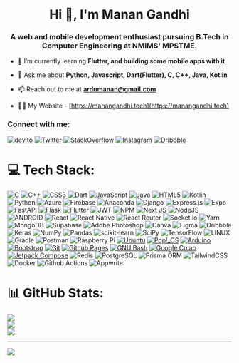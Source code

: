 <h1 align="center">Hi 👋, I'm Manan Gandhi</h1>
<h3 align="center">A web and mobile development enthusiast pursuing B.Tech in Computer Engineering at NMIMS' MPSTME.</h3>

- 🌱 I’m currently learning **Flutter, and building some mobile apps with it**

- 💬 Ask me about **Python, Javascript, Dart(Flutter), C, C++, Java, Kotlin**

- 📫 Reach out to me at **ardumanan@gmail.com**

- 🧑‍💻 My Website - [https://manangandhi.tech](https://manangandhi.tech)

<h3 align="left">Connect with me:</h3>
<p align="left">
<a href='https://dev.to/manangandhi1810' target="_blank"><img alt='dev.to' src='https://img.shields.io/badge/Dev.to-100000?style=for-the-badge&logo=dev.to&logoColor=white&labelColor=016489&color=016489'/></a>
<a href='https://twitter.com/manangandhi1810' target="_blank"><img alt='Twitter' src='https://img.shields.io/badge/Twitter-100000?style=for-the-badge&logo=Twitter&logoColor=white&labelColor=00BAFF&color=00BAFF'/></a>
<a href='https://stackoverflow.com/users/13796190/manangandhi1810' target="_blank"><img alt='StackOverflow' src='https://img.shields.io/badge/Stack_Overflow-100000?style=for-the-badge&logo=StackOverflow&logoColor=white&labelColor=E10000&color=E10000'/></a>
<a href='https://instagram.com/manan.py' target="_blank"><img alt='Instagram' src='https://img.shields.io/badge/Instagram-100000?style=for-the-badge&logo=Instagram&logoColor=white&labelColor=FE0098&color=FE0098'/></a>
<a href='https://dribbble.com/MananGandhi1810/about' target="_blank"><img alt='Dribbble' src='https://img.shields.io/badge/Dribbble-100000?style=for-the-badge&logo=Dribbble&logoColor=white&labelColor=FEE201&color=FEE201'/></a>
</p>

# 💻 Tech Stack:

![C](https://img.shields.io/badge/c-%2300599C.svg?style=for-the-badge&logo=c&logoColor=white) ![C++](https://img.shields.io/badge/c++-%2300599C.svg?style=for-the-badge&logo=c%2B%2B&logoColor=white) ![CSS3](https://img.shields.io/badge/css3-%231572B6.svg?style=for-the-badge&logo=css3&logoColor=white) ![Dart](https://img.shields.io/badge/dart-%230175C2.svg?style=for-the-badge&logo=dart&logoColor=white) ![JavaScript](https://img.shields.io/badge/javascript-%23323330.svg?style=for-the-badge&logo=javascript&logoColor=%23F7DF1E) ![Java](https://img.shields.io/badge/java-%23ED8B00.svg?style=for-the-badge&logo=java&logoColor=white) ![HTML5](https://img.shields.io/badge/html5-%23E34F26.svg?style=for-the-badge&logo=html5&logoColor=white) ![Kotlin](https://img.shields.io/badge/kotlin-%230095D5.svg?style=for-the-badge&logo=kotlin&logoColor=white) ![Python](https://img.shields.io/badge/python-3670A0?style=for-the-badge&logo=python&logoColor=ffdd54) ![Azure](https://img.shields.io/badge/azure-%230072C6.svg?style=for-the-badge&logo=azure-devops&logoColor=white) ![Firebase](https://img.shields.io/badge/firebase-%23039BE5.svg?style=for-the-badge&logo=firebase) ![Anaconda](https://img.shields.io/badge/Anaconda-%2344A833.svg?style=for-the-badge&logo=anaconda&logoColor=white) ![Django](https://img.shields.io/badge/django-%23092E20.svg?style=for-the-badge&logo=django&logoColor=white) ![Express.js](https://img.shields.io/badge/express.js-%23404d59.svg?style=for-the-badge&logo=express&logoColor=%2361DAFB) ![Expo](https://img.shields.io/badge/expo-1C1E24?style=for-the-badge&logo=expo&logoColor=#D04A37) ![FastAPI](https://img.shields.io/badge/FastAPI-005571?style=for-the-badge&logo=fastapi) ![Flask](https://img.shields.io/badge/flask-%23000.svg?style=for-the-badge&logo=flask&logoColor=white) ![Flutter](https://img.shields.io/badge/Flutter-%2302569B.svg?style=for-the-badge&logo=Flutter&logoColor=white) ![JWT](https://img.shields.io/badge/JWT-black?style=for-the-badge&logo=JSON%20web%20tokens) ![NPM](https://img.shields.io/badge/NPM-%23000000.svg?style=for-the-badge&logo=npm&logoColor=white) ![Next JS](https://img.shields.io/badge/Next-black?style=for-the-badge&logo=next.js&logoColor=white) ![NodeJS](https://img.shields.io/badge/node.js-6DA55F?style=for-the-badge&logo=node.js&logoColor=white) ![ANDROID](https://img.shields.io/badge/android-%2320232a.svg?style=for-the-badge&logo=android&logoColor=%a4c639) ![React](https://img.shields.io/badge/react-%2320232a.svg?style=for-the-badge&logo=react&logoColor=%2361DAFB) ![React Native](https://img.shields.io/badge/react_native-%2320232a.svg?style=for-the-badge&logo=react&logoColor=%2361DAFB) ![React Router](https://img.shields.io/badge/React_Router-CA4245?style=for-the-badge&logo=react-router&logoColor=white) ![Socket.io](https://img.shields.io/badge/Socket.io-black?style=for-the-badge&logo=socket.io&badgeColor=010101) ![Yarn](https://img.shields.io/badge/yarn-%232C8EBB.svg?style=for-the-badge&logo=yarn&logoColor=white) ![MongoDB](https://img.shields.io/badge/MongoDB-%234ea94b.svg?style=for-the-badge&logo=mongodb&logoColor=white) ![Supabase](https://img.shields.io/badge/Supabase-3ECF8E?style=for-the-badge&logo=supabase&logoColor=white) ![Adobe Photoshop](https://img.shields.io/badge/adobephotoshop-%2331A8FF.svg?style=for-the-badge&logo=adobephotoshop&logoColor=white) ![Canva](https://img.shields.io/badge/Canva-%2300C4CC.svg?style=for-the-badge&logo=Canva&logoColor=white) ![Figma](https://img.shields.io/badge/figma-%23F24E1E.svg?style=for-the-badge&logo=figma&logoColor=white) ![Dribbble](https://img.shields.io/badge/Dribbble-EA4C89?style=for-the-badge&logo=dribbble&logoColor=white) ![Keras](https://img.shields.io/badge/Keras-%23D00000.svg?style=for-the-badge&logo=Keras&logoColor=white) ![NumPy](https://img.shields.io/badge/numpy-%23013243.svg?style=for-the-badge&logo=numpy&logoColor=white) ![Pandas](https://img.shields.io/badge/pandas-%23150458.svg?style=for-the-badge&logo=pandas&logoColor=white) ![scikit-learn](https://img.shields.io/badge/scikit--learn-%23F7931E.svg?style=for-the-badge&logo=scikit-learn&logoColor=white) ![SciPy](https://img.shields.io/badge/SciPy-%230C55A5.svg?style=for-the-badge&logo=scipy&logoColor=%white) ![TensorFlow](https://img.shields.io/badge/TensorFlow-%23FF6F00.svg?style=for-the-badge&logo=TensorFlow&logoColor=white) ![LINUX](https://img.shields.io/badge/Linux-FCC624?style=for-the-badge&logo=linux&logoColor=black) ![Gradle](https://img.shields.io/badge/Gradle-02303A.svg?style=for-the-badge&logo=Gradle&logoColor=white) ![Postman](https://img.shields.io/badge/Postman-FF6C37?style=for-the-badge&logo=postman&logoColor=white) ![Raspberry Pi](https://img.shields.io/badge/-RaspberryPi-C51A4A?style=for-the-badge&logo=Raspberry-Pi) <a href='' target="_blank"><img alt='Ubuntu' src='https://img.shields.io/badge/Ubuntu-100000?style=for-the-badge&logo=Ubuntu&logoColor=white&labelColor=970000&color=970000'/></a> <a href='' target="_blank"><img alt='Pop!_OS' src='https://img.shields.io/badge/Pop!_OS-100000?style=for-the-badge&logo=Pop!_OS&logoColor=white&labelColor=001FFE&color=001FFE'/></a> <a href='' target="_blank"><img alt='Arduino' src='https://img.shields.io/badge/Arduino-100000?style=for-the-badge&logo=Arduino&logoColor=white&labelColor=01D1FE&color=01D1FE'/></a> <a href='' target="_blank"><img alt='Bootstrap' src='https://img.shields.io/badge/Bootstrap-100000?style=for-the-badge&logo=Bootstrap&logoColor=white&labelColor=00FF09&color=00FF09'/></a> <a href='' target="_blank"><img alt='Git' src='https://img.shields.io/badge/Git-100000?style=for-the-badge&logo=Git&logoColor=white&labelColor=CBCB00&color=CBCB00'/></a> <a href='' target="_blank"><img alt='Github Pages' src='https://img.shields.io/badge/Github_Pages-100000?style=for-the-badge&logo=Github Pages&logoColor=white&labelColor=01C678&color=01C678'/></a> <a href='' target="_blank"><img alt='GNU Bash' src='https://img.shields.io/badge/Bash-100000?style=for-the-badge&logo=GNU Bash&logoColor=white&labelColor=010100&color=010100'/></a> <a href='' target="_blank"><img alt='Google Colab' src='https://img.shields.io/badge/Colab-100000?style=for-the-badge&logo=Google Colab&logoColor=white&labelColor=FF6701&color=FF6701'/></a> <a href='' target="_blank"><img alt='Jetpack Compose' src='https://img.shields.io/badge/Jetpack_Compose-100000?style=for-the-badge&logo=Jetpack Compose&logoColor=white&labelColor=016489&color=016489'/></a> <img alt='Redis' src='https://img.shields.io/badge/Redis-blue.svg?style=for-the-badge&logo=redis&logoColor' /> <img alt='PostgreSQL' src='https://img.shields.io/badge/PostgreSQL-yellow.svg?style=for-the-badge&logo=postgresql&logoColor' /> <img alt='Prisma ORM' src='https://img.shields.io/badge/Prisma ORM-success.svg?style=for-the-badge&logo=prisma&logoColor' /> <img alt='TailwindCSS' src='https://img.shields.io/badge/TailwindCSS-green.svg?style=for-the-badge&logo=tailwindcss&logoColor' /> <img alt='Docker' src='https://img.shields.io/badge/Docker-blueviolet.svg?style=for-the-badge&logo=docker&logoColor' /> <img alt='Github Actions' src='https://img.shields.io/badge/Github Actions-orange.svg?style=for-the-badge&logo=github-actions&logoColor' /> <img alt='Appwrite' src='https://img.shields.io/badge/Appwrite-informational.svg?style=for-the-badge&logo=appwrite&logoColor' />

# 📊 GitHub Stats:
![](https://github-readme-stats.vercel.app/api?username=manangandhi1810&theme=dark&hide_border=false&include_all_commits=false&count_private=false)<br/>
![](https://github-readme-streak-stats.herokuapp.com/?user=manangandhi1810&theme=dark&hide_border=false)<br/>
![](https://github-readme-stats.vercel.app/api/top-langs/?username=manangandhi1810&theme=dark&hide_border=false&include_all_commits=false&count_private=false&layout=compact)

---

[![](https://visitcount.itsvg.in/api?id=manangandhi1810&icon=0&color=0)](https://visitcount.itsvg.in)
